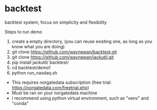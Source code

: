 # backtest
backtest system, focus on simplicity and flexibility

Steps to run demo
1) create a empty directory, (you can reuse existing one, as long as you know what you are doing)
3) git clone https://github.com/waynewan/backtest.git
4) git clone https://github.com/waynewan/jackutil.git
5) pip install jackutil/ backtest/
6) cd backtest/demo1
7) python run_nasdaq.sh

* This requires norgatedata subscription (free trial: https://norgatedata.com/freetrial.php)
* Must be ran on your norgatedata machine 
* I recommend using python virtual environment, such as "venv" and "conda"
